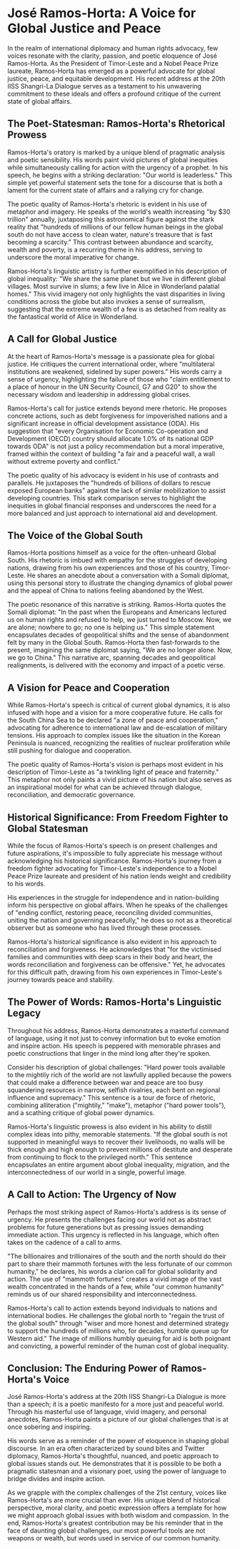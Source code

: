 # José Ramos-Horta: A Voice for Global Justice and Peace

In the realm of international diplomacy and human rights advocacy, few voices resonate with the clarity, passion, and poetic eloquence of José Ramos-Horta. As the President of Timor-Leste and a Nobel Peace Prize laureate, Ramos-Horta has emerged as a powerful advocate for global justice, peace, and equitable development. His recent address at the 20th IISS Shangri-La Dialogue serves as a testament to his unwavering commitment to these ideals and offers a profound critique of the current state of global affairs.

## The Poet-Statesman: Ramos-Horta's Rhetorical Prowess

Ramos-Horta's oratory is marked by a unique blend of pragmatic analysis and poetic sensibility. His words paint vivid pictures of global inequities while simultaneously calling for action with the urgency of a prophet. In his speech, he begins with a striking declaration: "Our world is leaderless." This simple yet powerful statement sets the tone for a discourse that is both a lament for the current state of affairs and a rallying cry for change.

The poetic quality of Ramos-Horta's rhetoric is evident in his use of metaphor and imagery. He speaks of the world's wealth increasing "by $30 trillion" annually, juxtaposing this astronomical figure against the stark reality that "hundreds of millions of our fellow human beings in the global south do not have access to clean water, nature's treasure that is fast becoming a scarcity." This contrast between abundance and scarcity, wealth and poverty, is a recurring theme in his address, serving to underscore the moral imperative for change.

Ramos-Horta's linguistic artistry is further exemplified in his description of global inequality: "We share the same planet but we live in different global villages. Most survive in slums; a few live in Alice in Wonderland palatial homes." This vivid imagery not only highlights the vast disparities in living conditions across the globe but also invokes a sense of surrealism, suggesting that the extreme wealth of a few is as detached from reality as the fantastical world of Alice in Wonderland.

## A Call for Global Justice

At the heart of Ramos-Horta's message is a passionate plea for global justice. He critiques the current international order, where "multilateral institutions are weakened, sidelined by super powers." His words carry a sense of urgency, highlighting the failure of those who "claim entitlement to a place of honour in the UN Security Council, G7 and G20" to show the necessary wisdom and leadership in addressing global crises.

Ramos-Horta's call for justice extends beyond mere rhetoric. He proposes concrete actions, such as debt forgiveness for impoverished nations and a significant increase in official development assistance (ODA). His suggestion that "every Organisation for Economic Co-operation and Development (OECD) country should allocate 1.0% of its national GDP towards ODA" is not just a policy recommendation but a moral imperative, framed within the context of building "a fair and a peaceful wall, a wall without extreme poverty and conflict."

The poetic quality of his advocacy is evident in his use of contrasts and parallels. He juxtaposes the "hundreds of billions of dollars to rescue exposed European banks" against the lack of similar mobilization to assist developing countries. This stark comparison serves to highlight the inequities in global financial responses and underscores the need for a more balanced and just approach to international aid and development.

## The Voice of the Global South

Ramos-Horta positions himself as a voice for the often-unheard Global South. His rhetoric is imbued with empathy for the struggles of developing nations, drawing from his own experiences and those of his country, Timor-Leste. He shares an anecdote about a conversation with a Somali diplomat, using this personal story to illustrate the changing dynamics of global power and the appeal of China to nations feeling abandoned by the West.

The poetic resonance of this narrative is striking. Ramos-Horta quotes the Somali diplomat: "In the past when the Europeans and Americans lectured us on human rights and refused to help, we just turned to Moscow. Now, we are alone; nowhere to go; no one is helping us." This simple statement encapsulates decades of geopolitical shifts and the sense of abandonment felt by many in the Global South. Ramos-Horta then fast-forwards to the present, imagining the same diplomat saying, "We are no longer alone. Now, we go to China." This narrative arc, spanning decades and geopolitical realignments, is delivered with the economy and impact of a poetic verse.

## A Vision for Peace and Cooperation

While Ramos-Horta's speech is critical of current global dynamics, it is also infused with hope and a vision for a more cooperative future. He calls for the South China Sea to be declared "a zone of peace and cooperation," advocating for adherence to international law and de-escalation of military tensions. His approach to complex issues like the situation in the Korean Peninsula is nuanced, recognizing the realities of nuclear proliferation while still pushing for dialogue and cooperation.

The poetic quality of Ramos-Horta's vision is perhaps most evident in his description of Timor-Leste as "a twinkling light of peace and fraternity." This metaphor not only paints a vivid picture of his nation but also serves as an inspirational model for what can be achieved through dialogue, reconciliation, and democratic governance.

## Historical Significance: From Freedom Fighter to Global Statesman

While the focus of Ramos-Horta's speech is on present challenges and future aspirations, it's impossible to fully appreciate his message without acknowledging his historical significance. Ramos-Horta's journey from a freedom fighter advocating for Timor-Leste's independence to a Nobel Peace Prize laureate and president of his nation lends weight and credibility to his words.

His experiences in the struggle for independence and in nation-building inform his perspective on global affairs. When he speaks of the challenges of "ending conflict, restoring peace, reconciling divided communities, uniting the nation and governing peacefully," he does so not as a theoretical observer but as someone who has lived through these processes.

Ramos-Horta's historical significance is also evident in his approach to reconciliation and forgiveness. He acknowledges that "for the victimised families and communities with deep scars in their body and heart, the words reconciliation and forgiveness can be offensive." Yet, he advocates for this difficult path, drawing from his own experiences in Timor-Leste's journey towards peace and stability.

## The Power of Words: Ramos-Horta's Linguistic Legacy

Throughout his address, Ramos-Horta demonstrates a masterful command of language, using it not just to convey information but to evoke emotion and inspire action. His speech is peppered with memorable phrases and poetic constructions that linger in the mind long after they're spoken.

Consider his description of global challenges: "Hard power tools available to the mightily rich of the world are not lawfully applied because the powers that could make a difference between war and peace are too busy squandering resources in narrow, selfish rivalries, each bent on regional influence and supremacy." This sentence is a tour de force of rhetoric, combining alliteration ("mightily," "make"), metaphor ("hard power tools"), and a scathing critique of global power dynamics.

Ramos-Horta's linguistic prowess is also evident in his ability to distill complex ideas into pithy, memorable statements. "If the global south is not supported in meaningful ways to recover their livelihoods, no walls will be thick enough and high enough to prevent millions of destitute and desperate from continuing to flock to the privileged north." This sentence encapsulates an entire argument about global inequality, migration, and the interconnectedness of our world in a single, powerful image.

## A Call to Action: The Urgency of Now

Perhaps the most striking aspect of Ramos-Horta's address is its sense of urgency. He presents the challenges facing our world not as abstract problems for future generations but as pressing issues demanding immediate action. This urgency is reflected in his language, which often takes on the cadence of a call to arms.

"The billionaires and trillionaires of the south and the north should do their part to share their mammoth fortunes with the less fortunate of our common humanity," he declares, his words a clarion call for global solidarity and action. The use of "mammoth fortunes" creates a vivid image of the vast wealth concentrated in the hands of a few, while "our common humanity" reminds us of our shared responsibility and interconnectedness.

Ramos-Horta's call to action extends beyond individuals to nations and international bodies. He challenges the global north to "regain the trust of the global south" through "wiser and more honest and determined strategy to support the hundreds of millions who, for decades, humble queue up for Western aid." The image of millions humbly queuing for aid is both poignant and convicting, a powerful reminder of the human cost of global inequality.

## Conclusion: The Enduring Power of Ramos-Horta's Voice

José Ramos-Horta's address at the 20th IISS Shangri-La Dialogue is more than a speech; it is a poetic manifesto for a more just and peaceful world. Through his masterful use of language, vivid imagery, and personal anecdotes, Ramos-Horta paints a picture of our global challenges that is at once sobering and inspiring.

His words serve as a reminder of the power of eloquence in shaping global discourse. In an era often characterized by sound bites and Twitter diplomacy, Ramos-Horta's thoughtful, nuanced, and poetic approach to global issues stands out. He demonstrates that it is possible to be both a pragmatic statesman and a visionary poet, using the power of language to bridge divides and inspire action.

As we grapple with the complex challenges of the 21st century, voices like Ramos-Horta's are more crucial than ever. His unique blend of historical perspective, moral clarity, and poetic expression offers a template for how we might approach global issues with both wisdom and compassion. In the end, Ramos-Horta's greatest contribution may be his reminder that in the face of daunting global challenges, our most powerful tools are not weapons or wealth, but words used in service of our common humanity.